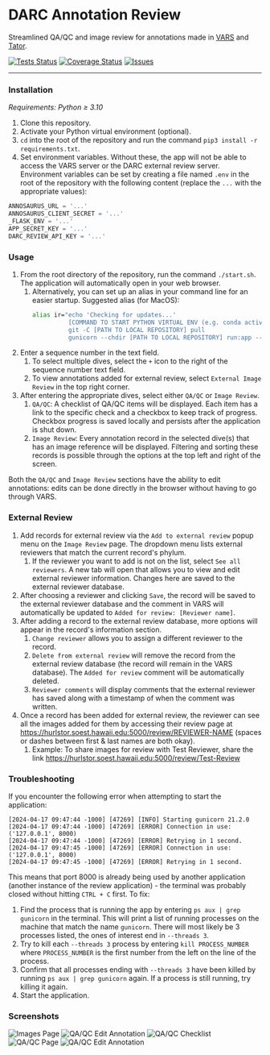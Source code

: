 # DARC Annotation Review
Streamlined QA/QC and image review for annotations made in [VARS](https://github.com/mbari-org/vars-annotation) and [Tator](https://github.com/cvisionai/tator).

[![Tests Status](https://darc-uhm.github.io/annotation-review/junit/junit.svg)](https://darc-uhm.github.io/annotation-review/junit/report.html)
[![Coverage Status](https://darc-uhm.github.io/annotation-review/coverage/coverage.svg)](https://darc-uhm.github.io/annotation-review/coverage/)
[![Issues](https://img.shields.io/github/issues/darc-uhm/annotation-review)](https://github.com/DARC-UHM/annotation-review/issues)

***

### Installation

_Requirements: Python ≥ 3.10_

1. Clone this repository.
2. Activate your Python virtual environment (optional).
3. `cd` into the root of the repository and run the command `pip3 install -r requirements.txt`.
4. Set environment variables. Without these, the app will not be able to access the VARS server or the DARC external review server. Environment variables can be set by creating a file named `.env` in the root of the repository with the following content (replace the `...` with the appropriate values):

```python
ANNOSAURUS_URL = '...'
ANNOSAURUS_CLIENT_SECRET = '...'
_FLASK_ENV = '...'
APP_SECRET_KEY = '...'
DARC_REVIEW_API_KEY = '...'
```

### Usage

1. From the root directory of the repository, run the command `./start.sh`. The application will automatically open in your web browser.
   1. Alternatively, you can set up an alias in your command line for an easier startup. Suggested alias (for MacOS):
      ```bash
      alias ir="echo 'Checking for updates...'
                [COMMAND TO START PYTHON VIRTUAL ENV (e.g. conda activate darc)]
                git -C [PATH TO LOCAL REPOSITORY] pull
                gunicorn --chdir [PATH TO LOCAL REPOSITORY] run:app --threads 3"
      ```
2. Enter a sequence number in the text field.
   1. To select multiple dives, select the `+` icon to the right of the sequence number text field.
   2. To view annotations added for external review, select `External Image Review` in the top right corner.
3. After entering the appropriate dives, select either `QA/QC` or `Image Review`.
   1. `QA/QC`: A checklist of QA/QC items will be displayed. Each item has a link to the specific check and a checkbox to keep track of progress. Checkbox progress is saved locally and persists after the application is shut down.
   2. `Image Review`: Every annotation record in the selected dive(s) that has an image reference will be displayed. Filtering and sorting these records is possible through the options at the top left and right of the screen.

Both the `QA/QC` and `Image Review` sections have the ability to edit annotations: edits can be done directly in the browser without having to go through VARS.

### External Review

1. Add records for external review via the `Add to external review` popup menu on the `Image Review` page. The dropdown menu lists external reviewers that match the current record's phylum.
   1. If the reviewer you want to add is not on the list, select `See all reviewers`. A new tab will open that allows you to view and edit external reviewer information. Changes here are saved to the external reviewer database.
2. After choosing a reviewer and clicking `Save`, the record will be saved to the external reviewer database and the comment in VARS will automatically be updated to `Added for review: [Reviewer name]`.
3. After adding a record to the external review database, more options will appear in the record's information section.
   1. `Change reviewer` allows you to assign a different reviewer to the record.
   2. `Delete from external review` will remove the record from the external review database (the record will remain in the VARS database). The `Added for review` comment will be automatically deleted.
   3. `Reviewer comments` will display comments that the external reviewer has saved along with a timestamp of when the comment was written.
4. Once a record has been added for external review, the reviewer can see all the images added for them by accessing their review page at https://hurlstor.soest.hawaii.edu:5000/review/REVIEWER-NAME (spaces or dashes between first & last names are both okay).
   1. Example: To share images for review with Test Reviewer, share the link https://hurlstor.soest.hawaii.edu:5000/review/Test-Review

### Troubleshooting

If you encounter the following error when attempting to start the application:
```
[2024-04-17 09:47:44 -1000] [47269] [INFO] Starting gunicorn 21.2.0
[2024-04-17 09:47:44 -1000] [47269] [ERROR] Connection in use: ('127.0.0.1', 8000)
[2024-04-17 09:47:44 -1000] [47269] [ERROR] Retrying in 1 second.
[2024-04-17 09:47:45 -1000] [47269] [ERROR] Connection in use: ('127.0.0.1', 8000)
[2024-04-17 09:47:45 -1000] [47269] [ERROR] Retrying in 1 second.
```

This means that port 8000 is already being used by another application (another instance of the review application) - the terminal was probably closed without hitting `CTRL + C` first. To fix:

1) Find the process that is running the app by entering `ps aux | grep gunicorn` in the terminal. This will print a list of running processes on the machine that match the name `gunicorn`. There will most likely be 3 processes listed, the ones of interest end in `--threads 3`.
2) Try to kill each `--threads 3` process by entering `kill PROCESS_NUMBER` where `PROCESS_NUMBER` is the first number from the left on the line of the process.
3) Confirm that all processes ending with `--threads 3` have been killed by running `ps aux | grep gunicorn` again. If a process is still running, try killing it again.
4) Start the application.

### Screenshots

![Images Page](https://i.imgur.com/VUHPDIs.png)
![QA/QC Edit Annotation](https://i.imgur.com/N01V8dK.png)
![QA/QC Checklist](https://i.imgur.com/TYYFT5P.png)
![QA/QC Page](https://i.imgur.com/yMNIzyY.png)
![QA/QC Edit Annotation](https://i.imgur.com/GqxueOH.png)
